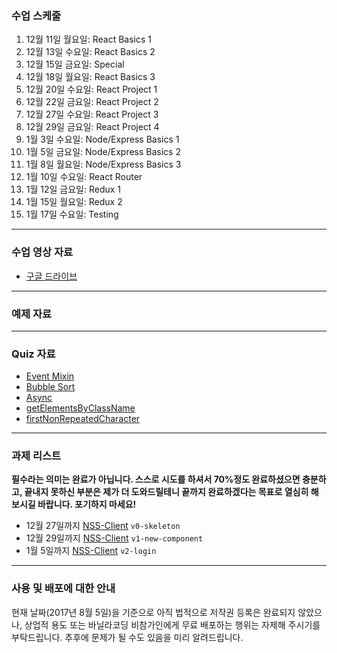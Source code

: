 ### 수업 스케줄

1. 12월 11일 월요일: React Basics 1
2. 12월 13일 수요일: React Basics 2
3. 12월 15일 금요일: Special
4. 12월 18일 월요일: React Basics 3
5. 12월 20일 수요일: React Project 1
6. 12월 22일 금요일: React Project 2
7. 12월 27일 수요일: React Project 3
8. 12월 29일 금요일: React Project 4
9. 1월 3일 수요일: Node/Express Basics 1
10. 1월 5일 금요일: Node/Express Basics 2
11. 1월 8일 월요일: Node/Express Basics 3
12. 1월 10일 수요일: React Router
13. 1월 12일 금요일: Redux 1
14. 1월 15일 월요일: Redux 2
15. 1월 17일 수요일: Testing

---

### 수업 영상 자료

- [구글 드라이브](https://goo.gl/UYH7T8)

---

### 예제 자료

---

### Quiz 자료

- [Event Mixin](http://jsbin.com/tukadib/1/edit?js,output)
- [Bubble Sort](http://jsbin.com/pelaxed/edit?js,console)
- [Async](http://jsbin.com/tadubud/edit?js,console)
- [getElementsByClassName](http://jsbin.com/kerokeb/edit?html,js)
- [firstNonRepeatedCharacter](http://jsbin.com/vumacu/edit?js,console)

---

### 과제 리스트

**필수라는 의미는 완료가 아닙니다. 스스로 시도를 하셔서 70%정도 완료하셨으면 충분하고, 끝내지 못하신 부분은 제가 더 도와드릴테니 끝까지 완료하겠다는 목표로 열심히 해보시길 바랍니다. 포기하지 마세요!**

- 12월 27일까지 [NSS-Client](https://github.com/vanilla-coding/nss-client/blob/v0-skeleton/README.md) `v0-skeleton`
- 12월 29일까지 [NSS-Client](https://github.com/vanilla-coding/nss-client/blob/v1-new-component/README.md) `v1-new-component`
- 1월 5일까지 [NSS-Client](https://github.com/vanilla-coding/nss-client/blob/v2-login/README.md) `v2-login`

---

### 사용 및 배포에 대한 안내

현재 날짜(2017년 8월 5일)을 기준으로 아직 법적으로 저작권 등록은 완료되지 않았으나, 상업적 용도 또는 바닐라코딩 비참가인에게 무료 배포하는 행위는 자제해 주시기를 부탁드립니다. 추후에 문제가 될 수도 있음을 미리 알려드립니다.
